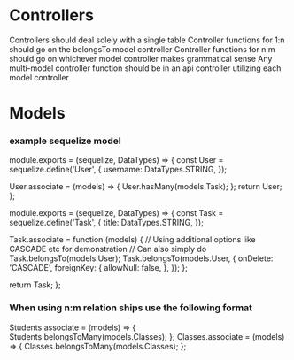 # Controllers
Controllers should deal solely with a single table
Controller functions for 1:n should go on the belongsTo model controller
Controller functions for n:m should go on whichever model controller makes grammatical sense
Any multi-model controller function should be in an api controller utilizing each model controller

# Models
### example sequelize model

module.exports = (sequelize, DataTypes) => {
  const User = sequelize.define('User', {
    username: DataTypes.STRING,
  });

  User.associate = (models) => {
    User.hasMany(models.Task);
  };
  return User;
};

module.exports = (sequelize, DataTypes) => {
  const Task = sequelize.define('Task', {
    title: DataTypes.STRING,
  });

  Task.associate = function (models) {
    // Using additional options like CASCADE etc for demonstration
    // Can also simply do Task.belongsTo(models.User);
    Task.belongsTo(models.User, {
      onDelete: 'CASCADE',
      foreignKey: {
        allowNull: false,
      },
    });
  };

  return Task;
};

### When using n:m relation ships use the following format
Students.associate = (models) => {
    Students.belongsToMany(models.Classes);
  };
Classes.associate = (models) => {
  Classes.belongsToMany(models.Classes);
};
